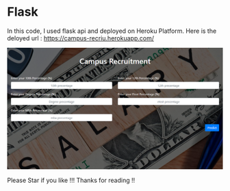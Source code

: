 # Flask

In this code, I used flask api and deployed on Heroku Platform.
Here is the deloyed url :
https://campus-recriu.herokuapp.com/

![Have a look](Campus_demo_image.png)


Please Star if you like !!!
Thanks for reading !!
